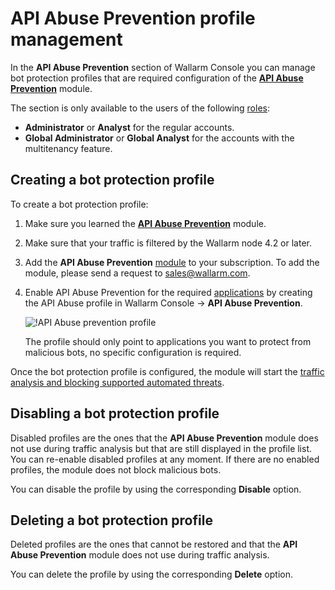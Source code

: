 # API Abuse Prevention profile management

In the **API Abuse Prevention** section of Wallarm Console you can manage bot protection profiles that are required configuration of the [**API Abuse Prevention**](../about-wallarm/api-abuse-prevention.md) module.

The section is only available to the users of the following [roles](../user-guides/settings/users.md#user-roles):

* **Administrator** or **Analyst** for the regular accounts.
* **Global Administrator** or **Global Analyst** for the accounts with the multitenancy feature.

## Creating a bot protection profile

To create a bot protection profile:

1. Make sure you learned the [**API Abuse Prevention**](../about-wallarm/api-abuse-prevention.md) module.
1. Make sure that your traffic is filtered by the Wallarm node 4.2 or later.
1. Add the **API Abuse Prevention** [module](../about-wallarm/subscription-plans.md#modules) to your subscription. To add the module, please send a request to [sales@wallarm.com](mailto:sales@wallarm.com).
1. Enable API Abuse Prevention for the required [applications](settings/applications.md) by creating the API Abuse profile in Wallarm Console → **API Abuse Prevention**.

    ![!API Abuse prevention profile](../images/about-wallarm-waf/abi-abuse-prevention/create-api-abuse-prevention.png)

    The profile should only point to applications you want to protect from malicious bots, no specific configuration is required.

Once the bot protection profile is configured, the module will start the [traffic analysis and blocking supported automated threats](../about-wallarm/api-abuse-prevention.md#how-api-abuse-prevention-works).

## Disabling a bot protection profile

Disabled profiles are the ones that the **API Abuse Prevention** module does not use during traffic analysis but that are still displayed in the profile list. You can re-enable disabled profiles at any moment. If there are no enabled profiles, the module does not block malicious bots.

You can disable the profile by using the corresponding **Disable** option.

## Deleting a bot protection profile

Deleted profiles are the ones that cannot be restored and that the **API Abuse Prevention** module does not use during traffic analysis.

You can delete the profile by using the corresponding **Delete** option.
